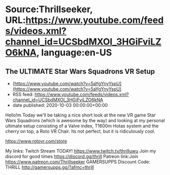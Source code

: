 # Source:Thrillseeker, URL:https://www.youtube.com/feeds/videos.xml?channel_id=UCSbdMXOI_3HGiFviLZO6kNA, language:en-US

## The ULTIMATE Star Wars Squadrons VR Setup
 - [https://www.youtube.com/watch?v=5aYgYnyYspU](https://www.youtube.com/watch?v=5aYgYnyYspU)
 - RSS feed: https://www.youtube.com/feeds/videos.xml?channel_id=UCSbdMXOI_3HGiFviLZO6kNA
 - date published: 2020-10-03 00:00:00+00:00

Hello!m Today we'll be taking a nice short look at the new VR game Star Wars Squadrons (which is awesome by the way) and looking at my personal ultimate setup consisting of a Valve index, T1600m Hotas system and the cherry on top, a Roto VR Chair. Its not perfect, but it is ridiculously cool.


https://www.rotovr.com/store

My links:
Twitch Stream TODAY!
https://www.twitch.tv/thrilluwu
Join my discord for good times
https://discord.gg/thrill
Patreon link:Join
https://www.patreon.com/Thrillseeker
GAMERSUPPS Discount Code: THRILL
http://gamersupps.gg/?afmc=thrill

